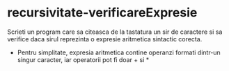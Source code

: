 # recursivitate-verificareExpresie
Scrieti un program care sa citeasca de la tastatura un sir de caractere si sa verifice daca sirul reprezinta o expresie aritmetica sintactic corecta.
* Pentru simplitate, expresia aritmetica contine operanzi formati dintr-un singur caracter, iar operatorii pot fi doar + si *
